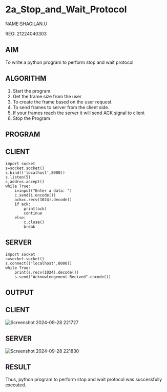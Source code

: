 # 2a_Stop_and_Wait_Protocol
NAME:SHAGILAN.U

REG: 21224040303
## AIM 
To write a python program to perform stop and wait protocol
## ALGORITHM
1. Start the program.
2. Get the frame size from the user
3. To create the frame based on the user request.
4. To send frames to server from the client side.
5. If your frames reach the server it will send ACK signal to client
6. Stop the Program
## PROGRAM
## CLIENT
```
import socket
s=socket.socket()
s.bind(('localhost',8000))
s.listen(5)
c,addr=s.accept()
while True:
    i=input("Enter a data: ")
    c.send(i.encode())
    ack=c.recv(1024).decode()
    if ack:
        print(ack)
        continue
    else:
        c.close()
        break
```

## SERVER
```
import socket
s=socket.socket()
s.connect(('localhost',8000))
while True:
    print(s.recv(1024).decode())
    s.send("Acknowledgement Recived".encode())
```

## OUTPUT
## CLIENT 
![Screenshot 2024-09-28 221727](https://github.com/user-attachments/assets/6c6a7cac-1050-4b69-bd07-f725930393a0)

## SERVER
![Screenshot 2024-09-28 221830](https://github.com/user-attachments/assets/c42976f7-c6bb-4a55-97b9-79a40226cc67)

## RESULT
Thus, python program to perform stop and wait protocol was successfully executed.
